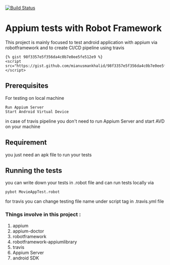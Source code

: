 
[![Build Status](https://travis-ci.org/mianusmankhalid/AppiumTestsWithRobotFramework.svg?branch=master)](https://travis-ci.org/mianusmankhalid/AppiumTestsWithRobotFramework)

# Appium tests with Robot Framework

This project is mainly focused to test android application with appium via robotframework and to create CI/CD pipeline using travis

```
{% gist 98f3357e5f356da4c0b7e0ee5fe512e9 %}
<script src="https://gist.github.com/mianusmankhalid/98f3357e5f356da4c0b7e0ee5fe512e9"></script>
```

## Prerequisites

For testing on local machine

```
Run Appium Server
Start Android Virtual Device
```

in case of travis pipeline you don't need to run Appium Server and start AVD on your machine

## Requirement

you just need an apk file to run your tests

## Running the tests

you can write down your tests in .robot file and can run tests locally via

```
pybot MovieAppTest.robot
```

for travis you can change testing file name under script tag in .travis.yml file

### Things involve in this project :

1. appium
2. appium-doctor
3. robotframework
4. robotframework-appiumlibrary
5. travis
6. Appium Server
7. android SDK

